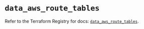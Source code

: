 # `data_aws_route_tables`

Refer to the Terraform Registry for docs: [`data_aws_route_tables`](https://registry.terraform.io/providers/hashicorp/aws/3.76.1/docs/data-sources/route_tables).
